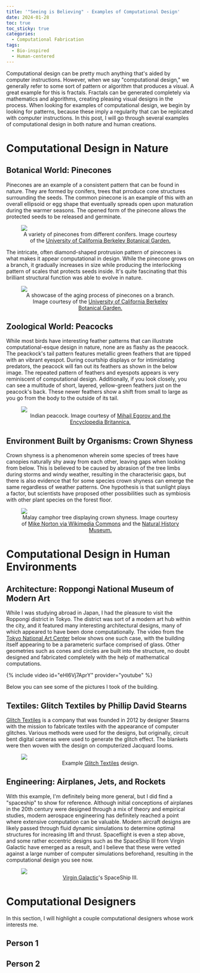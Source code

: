 ```yaml
---
title: '"Seeing is Believing" - Examples of Computational Design'
date: 2024-01-28
toc: true
toc_sticky: true
categories:
  - Computational Fabrication
tags:
  - Bio-inspired
  - Human-centered
---
```


Computational design can be pretty much anything that's aided by computer instructions. However, when we say "computational design," we generally refer to some sort of pattern or algorithm that produces a visual. A great example for this is fractals. Fractals can be generated completely via mathematics and algorithms, creating pleasing visual designs in the process. When looking for examples of computational design, we begin by looking for patterns, because these imply a regularity that can be replicated with computer instructions. In this post, I will go through several examples of computational design in both nature and human creations.

# Computational Design in Nature
## Botanical World: Pinecones
Pinecones are an example of a consistent pattern that can be found in nature. They are formed by conifers, trees that prroduce cone structures surrounding the seeds. The common pinecone is an example of this with an overall ellipsoid or egg shape that eventually spreads open upon maturation during the warmer seasons. The opened form of the pinecone allows the protected seeds to be released and germinate.
<figure class="align-center">
  <a href="https://botanicalgarden.berkeley.edu/glad-you-asked/cones">
  <img src="https://botanicalgarden.berkeley.edu/wp-content/uploads/2020/04/Cone-variety.jpeg"></a>

  <figcaption style="text-align: center;">A variety of pinecones from different conifers. Image courtesy of the <a href="https://botanicalgarden.berkeley.edu/glad-you-asked/cones">University of California Berkeley Botanical Garden.</a></figcaption>
</figure>

The intricate, often diamond-shaped protrusion pattern of pinecones is what makes it appear computational in design. While the pinecone grows on a branch, it gradually increases in size while producing the interlocking pattern of scales that protects seeds inside. It's quite fascinating that this brilliant structural function was able to evolve in nature.


<figure class="align-center">
  <a href="https://botanicalgarden.berkeley.edu/glad-you-asked/cones">
  <img src="https://botanicalgarden.berkeley.edu/wp-content/uploads/2020/04/Pine-cone-diagram_1.jpg"></a>

  <figcaption style="text-align: center;">A showcase of the aging process of pinecones on a branch. Image courtesy of the <a href="https://botanicalgarden.berkeley.edu/glad-you-asked/cones">University of California Berkeley Botanical Garden.</a></figcaption>
</figure>

## Zoological World: Peacocks
While most birds have interesting feather patterns that can illustrate computational-esque design in nature, none are as flashy as the peacock. The peackock's tail pattern features metallic green feathers that are tipped with an vibrant eyespot. During courtship displays or for intimidating predators, the peacock will fan out its feathers as shown in the below image. The repeated pattern of feathers and eyespots appears is very reminiscent of computational design. Additionally, if you look closely, you can see a multitude of short, layered, yellow-green feathers just on the peacock's back. These newer feathers show a shift from small to large as you go from the body to the outside of its tail.

<figure class="align-center">
  <a href="https://www.britannica.com/animal/peacock">
  <img src="https://cdn.britannica.com/16/156416-050-5C80474F/peacock-Indian-tail-feathers.jpg"></a>

  <figcaption style="text-align: center;">Indian peacock. Image courtesy of <a href="https://www.britannica.com/animal/peacock">Mihail Egorov and the Encyclopedia Britannica.</a></figcaption>
</figure>

## Environment Built by Organisms: Crown Shyness
Crown shyness is a phenomenon wherein some species of trees have canopies naturally shy away from each other, leaving gaps when looking from below. This is believed to be caused by abrasion of the tree limbs during storms and windy weather, resulting in the characterisic gaps, but there is also evidence that for some species crown shyness can emerge the same regardless of weather patterns. One hypothesis is that sunlight plays a factor, but scientists have proposed other possibilities such as symbiosis with other plant species on the forest floor.

<figure class="align-center">
  <a href="https://www.nhm.ac.uk/discover/crown-shyness-are-trees-social-distancing.html">
  <img src="https://www.nhm.ac.uk/content/dam/nhmwww/discover/crown-shyness/malay-camphor-tree-two-column.jpg.thumb.768.768.jpg"></a>

  <figcaption style="text-align: center;">Malay camphor tree displaying crown shyness. Image courtesy of <a href="https://commons.wikimedia.org/wiki/File:FRIM_canopy.JPG">Mike Norton via Wikimedia Commons</a> and the <a href="https://www.nhm.ac.uk/discover/crown-shyness-are-trees-social-distancing.html"> Natural History Museum.</a></figcaption>
</figure>

# Computational Design in Human Environments

## Architecture: Roppongi National Museum of Modern Art

While I was studying abroad in Japan, I had the pleasure to visit the Roppongi district in Tokyo. The district was sort of a modern art hub within the city, and it featured many interesting architectural designs, many of which appeared to have been done computationally. The video from the <a href="https://www.nact.jp/english/introduce/about.html">Tokyo National Art Center</a> below shows one such case, with the building itself appearing to be a parameteric surface comprised of glass. Other geometries such as cones and circles are built into the structure, no doubt designed and fabricated completely with the help of mathematical computations.

{% include video id="eHl6Vj7AprY" provider="youtube" %}

Below you can see some of the pictures I took of the building.

## Textiles: Glitch Textiles by Phillip David Stearns

<a href="https://glitchtextiles.com/home">Glitch Textiles</a> is a company that was founded in 2012 by designer Stearns with the mission to fabricate textiles with the appearance of computer glitches. Various methods were used for the designs, but originally, circuit bent digital cameras were used to generate the glitch effect. The blankets were then woven with the design on computerized Jacquard looms.

<figure class="align-center">
  <a href="https://glitchtextiles.com/home">
  <img src="https://images.squarespace-cdn.com/content/v1/55c119dee4b015abaf6df174/1641524403573-56MOAPISX5Y5TF8S2G6L/DCP_2994.png?format=2500w"></a>

  <figcaption style="text-align: center;">Example <a href="https://glitchtextiles.com/home">Glitch Textiles</a> design.</figcaption>
</figure>

## Engineering: Airplanes, Jets, and Rockets

With this example, I'm definitely being more general, but I did find a "spaceship" to show for reference. Although initial conceptions of airplanes in the 20th century were designed through a mix of theory and empirical studies, modern aerospace engineering has definitely reached a point where extensive computation can be valuable. Modern aircraft designs are likely passed through fluid dynamic simulations to determine optimal structures for increasing lift and thrust. Spaceflight is even a step above, and some rather eccentric designs such as the SpaceShip III from Virgin Galactic have emerged as a result, and I believe that these were vetted against a large number of computer simulations beforehand, resulting in the computational design you see now.

<figure class="align-center">
  <a href="https://www.astronomy.com/space-exploration/virgin-galactics-spaceship-iii-a-more-durable-spaceplane/">
  <img src="https://www.astronomy.com/wp-content/uploads/sites/2/2023/03/VSS_Imagine_00411280x720.png"></a>

  <figcaption style="text-align: center;"><a href="https://www.virgingalactic.com/">Virgin Galactic</a>'s SpaceShip III.</figcaption>
</figure>

# Computational Designers

In this section, I will highlight a couple computational designers whose work interests me.

## Person 1

## Person 2